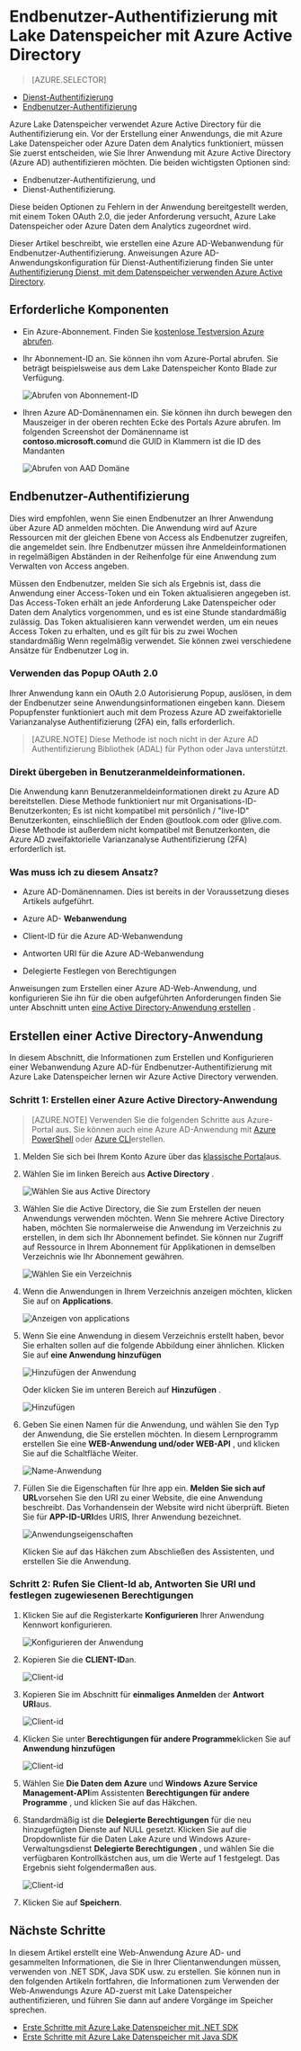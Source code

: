 <properties
   pageTitle="Mit Lake Datenspeicher mithilfe von Active Directory authentifizieren | Microsoft Azure"
   description="Informationen Sie zum Authentifizieren mit Lake Datenspeicher mithilfe von Active Directory"
   services="data-lake-store"
   documentationCenter=""
   authors="nitinme"
   manager="jhubbard"
   editor="cgronlun"/>

<tags
   ms.service="data-lake-store"
   ms.devlang="na"
   ms.topic="article"
   ms.tgt_pltfrm="na"
   ms.workload="big-data"
   ms.date="10/17/2016"
   ms.author="nitinme"/>

# <a name="end-user-authentication-with-data-lake-store-using-azure-active-directory"></a>Endbenutzer-Authentifizierung mit Lake Datenspeicher mit Azure Active Directory

> [AZURE.SELECTOR]
- [Dienst-Authentifizierung](data-lake-store-authenticate-using-active-directory.md)
- [Endbenutzer-Authentifizierung](data-lake-store-end-user-authenticate-using-active-directory.md)


Azure Lake Datenspeicher verwendet Azure Active Directory für die Authentifizierung ein. Vor der Erstellung einer Anwendungs, die mit Azure Lake Datenspeicher oder Azure Daten dem Analytics funktioniert, müssen Sie zuerst entscheiden, wie Sie Ihrer Anwendung mit Azure Active Directory (Azure AD) authentifizieren möchten. Die beiden wichtigsten Optionen sind:

* Endbenutzer-Authentifizierung, und 
* Dienst-Authentifizierung. 

Diese beiden Optionen zu Fehlern in der Anwendung bereitgestellt werden, mit einem Token OAuth 2.0, die jeder Anforderung versucht, Azure Lake Datenspeicher oder Azure Daten dem Analytics zugeordnet wird.

Dieser Artikel beschreibt, wie erstellen eine Azure AD-Webanwendung für Endbenutzer-Authentifizierung. Anweisungen Azure AD-Anwendungskonfiguration für Dienst-Authentifizierung finden Sie unter [Authentifizierung Dienst, mit dem Datenspeicher verwenden Azure Active Directory](data-lake-store-authenticate-using-active-directory.md).

## <a name="prerequisites"></a>Erforderliche Komponenten

* Ein Azure-Abonnement. Finden Sie [kostenlose Testversion Azure abrufen](https://azure.microsoft.com/pricing/free-trial/).
* Ihr Abonnement-ID an. Sie können ihn vom Azure-Portal abrufen. Sie beträgt beispielsweise aus dem Lake Datenspeicher Konto Blade zur Verfügung.

    ![Abrufen von Abonnement-ID](./media/data-lake-store-end-user-authenticate-using-active-directory/get-subscription-id.png)

* Ihren Azure AD-Domänennamen ein. Sie können ihn durch bewegen den Mauszeiger in der oberen rechten Ecke des Portals Azure abrufen. Im folgenden Screenshot der Domänenname ist **contoso.microsoft.com**und die GUID in Klammern ist die ID des Mandanten 

    ![Abrufen von AAD Domäne](./media/data-lake-store-end-user-authenticate-using-active-directory/get-aad-domain.png)

## <a name="end-user-authentication"></a>Endbenutzer-Authentifizierung

Dies wird empfohlen, wenn Sie einen Endbenutzer an Ihrer Anwendung über Azure AD anmelden möchten. Die Anwendung wird auf Azure Ressourcen mit der gleichen Ebene von Access als Endbenutzer zugreifen, die angemeldet sein. Ihre Endbenutzer müssen ihre Anmeldeinformationen in regelmäßigen Abständen in der Reihenfolge für eine Anwendung zum Verwalten von Access angeben.

Müssen den Endbenutzer, melden Sie sich als Ergebnis ist, dass die Anwendung einer Access-Token und ein Token aktualisieren angegeben ist. Das Access-Token erhält an jede Anforderung Lake Datenspeicher oder Daten dem Analytics vorgenommen, und es ist eine Stunde standardmäßig zulässig. Das Token aktualisieren kann verwendet werden, um ein neues Access Token zu erhalten, und es gilt für bis zu zwei Wochen standardmäßig Wenn regelmäßig verwendet. Sie können zwei verschiedene Ansätze für Endbenutzer Log in.

### <a name="using-the-oauth-20-pop-up"></a>Verwenden das Popup OAuth 2.0

Ihrer Anwendung kann ein OAuth 2.0 Autorisierung Popup, auslösen, in dem der Endbenutzer seine Anwendungsinformationen eingeben kann. Diesem Popupfenster funktioniert auch mit dem Prozess Azure AD zweifaktorielle Varianzanalyse Authentifizierung (2FA) ein, falls erforderlich. 

>[AZURE.NOTE] Diese Methode ist noch nicht in der Azure AD Authentifizierung Bibliothek (ADAL) für Python oder Java unterstützt.

### <a name="directly-passing-in-user-credentials"></a>Direkt übergeben in Benutzeranmeldeinformationen.

Die Anwendung kann Benutzeranmeldeinformationen direkt zu Azure AD bereitstellen. Diese Methode funktioniert nur mit Organisations-ID-Benutzerkonten; Es ist nicht kompatibel mit persönlich / "live-ID" Benutzerkonten, einschließlich der Enden @outlook.com oder @live.com. Diese Methode ist außerdem nicht kompatibel mit Benutzerkonten, die Azure AD zweifaktorielle Varianzanalyse Authentifizierung (2FA) erforderlich ist.

### <a name="what-do-i-need-to-use-this-approach"></a>Was muss ich zu diesem Ansatz?

* Azure AD-Domänennamen. Dies ist bereits in der Voraussetzung dieses Artikels aufgeführt.

* Azure AD- **Webanwendung**

* Client-ID für die Azure AD-Webanwendung

* Antworten URI für die Azure AD-Webanwendung

* Delegierte Festlegen von Berechtigungen

Anweisungen zum Erstellen einer Azure AD-Web-Anwendung, und konfigurieren Sie ihn für die oben aufgeführten Anforderungen finden Sie unter Abschnitt unten [eine Active Directory-Anwendung erstellen](#create-an-active-directory-application) . 

## <a name="create-an-active-directory-application"></a>Erstellen einer Active Directory-Anwendung

In diesem Abschnitt, die Informationen zum Erstellen und Konfigurieren einer Webanwendung Azure AD-für Endbenutzer-Authentifizierung mit Azure Lake Datenspeicher lernen wir Azure Active Directory verwenden.


### <a name="step-1-create-an-azure-active-directory-application"></a>Schritt 1: Erstellen einer Azure Active Directory-Anwendung

>[AZURE.NOTE] Verwenden Sie die folgenden Schritte aus Azure-Portal aus. Sie können auch eine Azure AD-Anwendung mit [Azure PowerShell](../resource-group-authenticate-service-principal.md) oder [Azure CLI](../resource-group-authenticate-service-principal-cli.md)erstellen.

1. Melden Sie sich bei Ihrem Konto Azure über das [klassische Portal](https://manage.windowsazure.com/)aus.

2. Wählen Sie im linken Bereich aus **Active Directory** .

     ![Wählen Sie aus Active Directory](./media/data-lake-store-end-user-authenticate-using-active-directory/active-directory.png)
     
3. Wählen Sie die Active Directory, die Sie zum Erstellen der neuen Anwendungs verwenden möchten. Wenn Sie mehrere Active Directory haben, möchten Sie normalerweise die Anwendung im Verzeichnis zu erstellen, in dem sich Ihr Abonnement befindet. Sie können nur Zugriff auf Ressource in Ihrem Abonnement für Applikationen in demselben Verzeichnis wie Ihr Abonnement gewähren.  

     ![Wählen Sie ein Verzeichnis](./media/data-lake-store-end-user-authenticate-using-active-directory/active-directory-details.png)
    
    
3. Wenn die Anwendungen in Ihrem Verzeichnis anzeigen möchten, klicken Sie auf on **Applications**.

     ![Anzeigen von applications](./media/data-lake-store-end-user-authenticate-using-active-directory/view-applications.png)

4. Wenn Sie eine Anwendung in diesem Verzeichnis erstellt haben, bevor Sie erhalten sollen auf die folgende Abbildung einer ähnlichen. Klicken Sie auf **eine Anwendung hinzufügen**

     ![Hinzufügen der Anwendung](./media/data-lake-store-end-user-authenticate-using-active-directory/create-application.png)

     Oder klicken Sie im unteren Bereich auf **Hinzufügen** .

     ![Hinzufügen](./media/data-lake-store-end-user-authenticate-using-active-directory/add-icon.png)

6. Geben Sie einen Namen für die Anwendung, und wählen Sie den Typ der Anwendung, die Sie erstellen möchten. In diesem Lernprogramm erstellen Sie eine **WEB-Anwendung und/oder WEB-API** , und klicken Sie auf die Schaltfläche Weiter.

     ![Name-Anwendung](./media/data-lake-store-end-user-authenticate-using-active-directory/tell-us-about-your-application.png)

7. Füllen Sie die Eigenschaften für Ihre app ein. **Melden Sie sich auf URL**vorsehen Sie den URI zu einer Website, die eine Anwendung beschreibt. Das Vorhandensein der Website wird nicht überprüft. Bieten Sie für **APP-ID-URI**des URIS, Ihrer Anwendung bezeichnet.

     ![Anwendungseigenschaften](./media/data-lake-store-end-user-authenticate-using-active-directory/app-properties.png)

    Klicken Sie auf das Häkchen zum Abschließen des Assistenten, und erstellen Sie die Anwendung.

### <a name="step-2-get-client-id-reply-uri-and-set-delegated-permissions"></a>Schritt 2: Rufen Sie Client-Id ab, Antworten Sie URI und festlegen zugewiesenen Berechtigungen

1. Klicken Sie auf die Registerkarte **Konfigurieren** Ihrer Anwendung Kennwort konfigurieren.

     ![Konfigurieren der Anwendung](./media/data-lake-store-end-user-authenticate-using-active-directory/application-configure.png)

2. Kopieren Sie die **CLIENT-ID**an.
  
     ![Client-id](./media/data-lake-store-end-user-authenticate-using-active-directory/client-id.png)

3. Kopieren Sie im Abschnitt für **einmaliges Anmelden** der **Antwort URI**aus.

    ![Client-id](./media/data-lake-store-end-user-authenticate-using-active-directory/aad-end-user-auth-get-reply-uri.png)

4. Klicken Sie unter **Berechtigungen für andere Programme**klicken Sie auf **Anwendung hinzufügen**

    ![Client-id](./media/data-lake-store-end-user-authenticate-using-active-directory/aad-end-user-auth-set-permission-1.png)

5. Wählen Sie **Die Daten dem Azure** und **Windows** **Azure Service Management-API**im Assistenten **Berechtigungen für andere Programme** , und klicken Sie auf das Häkchen.

6. Standardmäßig ist die **Delegierte Berechtigungen** für die neu hinzugefügten Dienste auf NULL gesetzt. Klicken Sie auf die Dropdownliste für die Daten Lake Azure und Windows Azure-Verwaltungsdienst **Delegierte Berechtigungen** , und wählen Sie die verfügbaren Kontrollkästchen aus, um die Werte auf 1 festgelegt. Das Ergebnis sieht folgendermaßen aus.

     ![Client-id](./media/data-lake-store-end-user-authenticate-using-active-directory/aad-end-user-auth-set-permission-2.png)

7. Klicken Sie auf **Speichern**.


## <a name="next-steps"></a>Nächste Schritte

In diesem Artikel erstellt eine Web-Anwendung Azure AD- und gesammelten Informationen, die Sie in Ihrer Clientanwendungen müssen, verwenden von .NET SDK, Java SDK usw. zu erstellen. Sie können nun in den folgenden Artikeln fortfahren, die Informationen zum Verwenden der Web-Anwendungs Azure AD-zuerst mit Lake Datenspeicher authentifizieren, und führen Sie dann auf andere Vorgänge im Speicher sprechen.

- [Erste Schritte mit Azure Lake Datenspeicher mit .NET SDK](data-lake-store-get-started-net-sdk.md)
- [Erste Schritte mit Azure Lake Datenspeicher mit Java SDK](data-lake-store-get-started-java-sdk.md)
